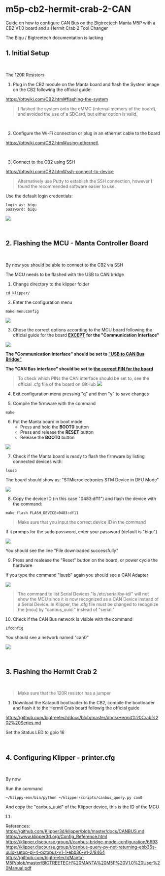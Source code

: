 # m5p-cb2-hermit-crab-2-CAN
Guide on how to configure CAN Bus on the Bigtreetech Manta M5P with a CB2 V1.0 board and a Hermit Crab 2 Tool Changer

The Biqu / Bigtreetech documentation is lacking 

## 1. Initial Setup

<br/>

The 120R Resistors


1. Plug in the CB2 module on the Manta board and flash the System image on the CB2 following the official guide:

  https://bttwiki.com/CB2.html#flashing-the-system

  > I flashed the system onto the eMMC (internal memory of the board), and avoided the use of a SDCard, but either option is valid. 
  
  <br/>

2. Configure the Wi-Fi connection or plug in an ethernet cable to the board

  https://bttwiki.com/CB2.html#using-ethernet\

  <br/>

3. Connect to the CB2 using SSH

  https://bttwiki.com/CB2.html#ssh-connect-to-device

  > Alternatively use Putty to establish the SSH connection, however I found the recommended software easier to use.

  Use the default login credentials:

```
login as: biqu
password: biqu
```

![](/images/1-SSH.png)

<br/>

## 2. Flashing the MCU - Manta Controller Board

<br/>

By now you should be able to connect to the CB2 via SSH

The MCU needs to be flashed with the USB to CAN bridge

1. Change directory to the klipper folder

```
cd klipper/
```

2. Enter the configuration menu

```
make menuconfig
```

![](/images/2-makemenuconfig.png)


3. Chose the correct options according to the MCU board following the official guide for the board **<ins>EXCEPT</ins> for the "Communication Interface"**


![](/images/3-MCU-config.png)


**The "Communication Interface" should be set to <ins>"USB to CAN Bus Bridge"</ins>**

**The "CAN Bus interface" should be set to <ins>the correct PIN for the board</ins>**

> To check which PINs the CAN interface should be set to, see the official .cfg file of the board on GitHub
> ![](/images/4-MCU-CAN-cfg.png)

4. Exit configuration menu pressing "q" and then "y" to save changes

5. Compile the firmware with the command

```
make
```

6. Put the Manta board in boot mode
   - Press and hold the **BOOT0** button
   - Press and release the **RESET** button
   - Release the **BOOT0** button
  

![](/images/5-BTNs.png)


7. Check if the Manta board is ready to flash the firmware by listing connected devices with:

```
lsusb
```

The board should show as: "STMicroelectronics STM Device in DFU Mode"


![](/images/6-DFU.png)


8. Copy the device ID (in this case "0483:df11") and flash the device with the command:

```
make flash FLASH_DEVICE=0483:df11
```

> Make sure that you input the correct device ID in the command

If it promps for the sudo password, enter your password (default is "biqu")

![](/images/7-Flash-MCU.png)

You should see the line "File downloaded successfully"

9. Press and realease the "Reset" button on the board, or power cycle the hardware

If you type the command "lsusb" again you should see a CAN Adapter

![](/images/8-CAN_Adapter.png)

> The command to list Serial Devices "ls /etc/serial/by-id/" will not show the MCU since it is now recognized as a CAN Device instead of a Serial Device. In Klipper, the .cfg file must be changed to recognize the [mcu] by "canbus_uuid:" instead of "serial:"

10. Check if the CAN Bus network is visible with the command


```
ifconfig
```

You should see a network named "can0"

![](/images/9-ifconfig.png)

<br/>

## 3. Flashing the Hermit Crab 2

<br/>

> Make sure that the 120R resistor has a jumper


1. Download the Katapult bootloader to the CB2, compile the bootloader and flash it to the Hermit Crab board followig the official guide

https://github.com/bigtreetech/docs/blob/master/docs/Hermit%20Crab%202%20Series.md

Set the Status LED to gpio 16




<br/>

## 4. Configuring Klipper - printer.cfg

<br/>

By now


Run the command
```
~/klippy-env/bin/python ~/klipper/scripts/canbus_query.py can0
```
And copy the "canbus_uuid" of the Klipper device, this is the ID of the MCU




11. 

References:
https://github.com/Klipper3d/klipper/blob/master/docs/CANBUS.md
https://www.klipper3d.org/Config_Reference.html
https://klipper.discourse.group/t/canbus-bridge-mode-configuration/6693
https://klipper.discourse.group/t/canbus-query-py-not-returning-ebb36s-uuid-setup-pi-4-octopus-v1-1-ebb36-v1-2/8464
https://github.com/bigtreetech/Manta-M5P/blob/master/BIGTREETECH%20MANTA%20M5P%20V1.0%20User%20Manual.pdf
